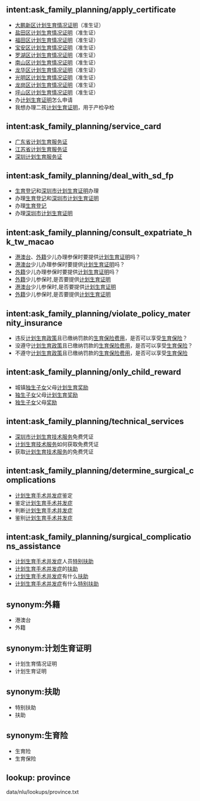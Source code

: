 ## intent:ask_family_planning/apply_certificate
- [大鹏新区](district)[计划生育情况证明](fp_certificate)（准生证）
- [盐田区](district)[计划生育情况证明](fp_certificate)（准生证）
- [福田区](district)[计划生育情况证明](fp_certificate)（准生证）
- [宝安区](district)[计划生育情况证明](fp_certificate)（准生证）
- [罗湖区](district)[计划生育情况证明](fp_certificate)（准生证）
- [南山区](district)[计划生育情况证明](fp_certificate)（准生证）
- [龙华区](district)[计划生育情况证明](fp_certificate)（准生证）
- [光明区](district)[计划生育情况证明](fp_certificate)（准生证）
- [龙岗区](district)[计划生育情况证明](fp_certificate)（准生证）
- [坪山区](district)[计划生育情况证明](fp_certificate)（准生证）
- 办[计划生育证明](fp_certificate)怎么申请
- 我想办理二孩[计划生育证明](fp_certificate)，用于产检孕检
## intent:ask_family_planning/service_card
- [广东省](province)[计划生育服务证](fp_service_card)
- [江苏省](province)[计划生育服务证](fp_service_card)
- [深圳](city)[计划生育服务证](fp_service_card)
## intent:ask_family_planning/deal_with_sd_fp
- [生育登记](birth_registration)和[深圳市](city)[计划生育证明](fp_certificate)办理
- 办理[生育登记](birth_registration)和[深圳市](city)[计划生育证明](fp_certificate)
- 办理[生育登记](birth_registration)
- 办理[深圳市](city)[计划生育证明](fp_certificate)
## intent:ask_family_planning/consult_expatriate_hk_tw_macao
- [港澳台](hk_tw_macao)、[外籍](expatriate)少儿办理参保时要提供[计划生育证明](fp_certificate)吗？
- [港澳台](hk_tw_macao)少儿办理参保时要提供[计划生育证明](fp_certificate)吗？
- [外籍](expatriate)少儿办理参保时要提供[计划生育证明](fp_certificate)吗？
- [外籍](expatriate)少儿参保时,是否要提供[计划生育证明](fp_certificate)
- [港澳台](hk_tw_macao)少儿参保时,是否要提供[计划生育证明](fp_certificate)
- [外籍](expatriate)少儿参保时,是否要提供[计划生育证明](fp_certificate)
## intent:ask_family_planning/violate_policy_maternity_insurance
- 违反[计划生育政策](fp_violate)且已缴纳罚款的[生育保险费用](mi_costs)，是否可以享受[生育保险](maternity_insurance)？
- 没遵守[计划生育政策](fp_violate)且已缴纳罚款的[生育保险费用](mi_costs)，是否可以享受[生育保险](maternity_insurance)？
- 不遵守[计划生育政策](fp_violate)且已缴纳罚款的[生育保险费用](maternity_insurance)，是否可以享受[生育保险](maternity_insurance)
## intent:ask_family_planning/only_child_reward
- 城镇[独生子女](only_child)父母[计划生育奖励](reward)
- [独生子女](only_child)父母[计划生育奖励](reward)
- [独生子女](only_child)父母[奖励](reward)
## intent:ask_family_planning/technical_services
- [深圳市](city)[计划生育技术服务](fp_technical_services)免费凭证
- [计划生育技术服务](fp_technical_services)如何获取免费凭证
- 获取[计划生育技术服务](fp_technical_services)的免费凭证
## intent:ask_family_planning/determine_surgical_complications
- [计划生育手术并发症](fp_surgical_complications)鉴定
- 鉴定[计划生育手术并发症](fp_surgical_complications)
- 判断[计划生育手术并发症](fp_surgical_complications)
- 鉴别[计划生育手术并发症](fp_surgical_complications)
## intent:ask_family_planning/surgical_complications_assistance
- [计划生育手术并发症](fp_surgical_complications)人员[特别扶助](assistance)
- [计划生育手术并发症](fp_surgical_complications)的[扶助](assistance)
- [计划生育手术并发症](fp_surgical_complications)有什么[扶助](assistance)
- [计划生育手术并发症](fp_surgical_complications)有什么[特别扶助](assistance)

## synonym:外籍
- 港澳台
- 外籍

## synonym:计划生育证明
- 计划生育情况证明
- 计划生育证明

## synonym:扶助
- 特别扶助
- 扶助

## synonym:生育险
- 生育险
- 生育保险

## lookup: province
data/nlu/lookups/province.txt